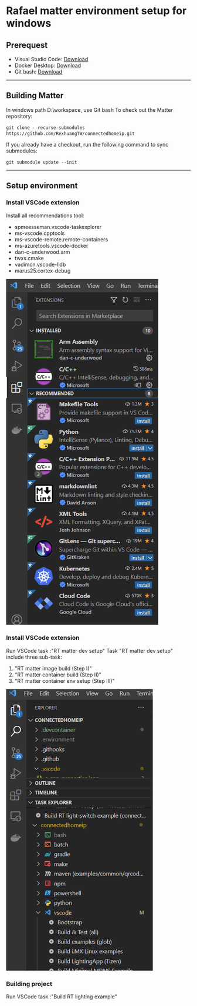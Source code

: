 # Rafael matter environment setup for windows
## Prerequest
- Visual Studio Code: [Download](https://code.visualstudio.com/Download) 
- Docker Desktop: [Download](https://desktop.docker.com/win/main/amd64/Docker%20Desktop%20Installer.exe?utm_source=docker&utm_medium=webreferral&utm_campaign=dd-smartbutton&utm_location=module)
- Git bash: [Download](https://git-scm.com/download/win)
---
## Building Matter
In windows path D:\workspace, use Git bash To check out the Matter repository:
```
git clone --recurse-submodules https://github.com/RexhuangTW/connectedhomeip.git
```
If you already have a checkout, run the following command to sync submodules:
```
git submodule update --init
```
---
## Setup environment
### Install VSCode extension
Install all recommendations tool:
- spmeesseman.vscode-taskexplorer
- ms-vscode.cpptools
- ms-vscode-remote.remote-containers
- ms-azuretools.vscode-docker
- dan-c-underwood.arm
- twxs.cmake
- vadimcn.vscode-lldb
- marus25.cortex-debug

![Vscode Recommand](./Recommand.png)

### Install VSCode extension
Run VSCode task :"RT matter dev setup"
Task "RT matter dev setup" include three sub-task:
1. "RT matter image build (Step I)" 
2. "RT matter container build (Step II)"
3. "RT matter container env setup (Step III)"

![Vscode TASK](./TASK.png)

### Building project
Run VSCode task :"Build RT lighting example"
